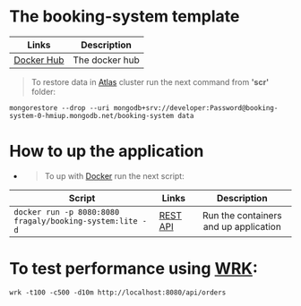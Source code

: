 # The booking-system template

| Links        | Description     |
| ------------- |:-------------:|
| [Docker Hub](https://hub.docker.com/r/fragaly/booking-system)   | The docker hub |

> To restore data in [Atlas](https://www.mongodb.com/cloud/atlas) cluster run the next command from <b>'scr'</b> folder:
```
mongorestore --drop --uri mongodb+srv://developer:Password@booking-system-0-hmiup.mongodb.net/booking-system data
```

# How to up the application

* > To up with [Docker](https://docs.docker.com/) run the next script:

|Script| Links        | Description     |
|----| ------------- |:-------------:|
|```docker run -p 8080:8080 fragaly/booking-system:lite -d```| [REST API](http://localhost:8080/api/) | Run the containers and up application |

# To test performance using [WRK](https://github.com/wg/wrk):
```wrk -t100 -c500 -d10m http://localhost:8080/api/orders```